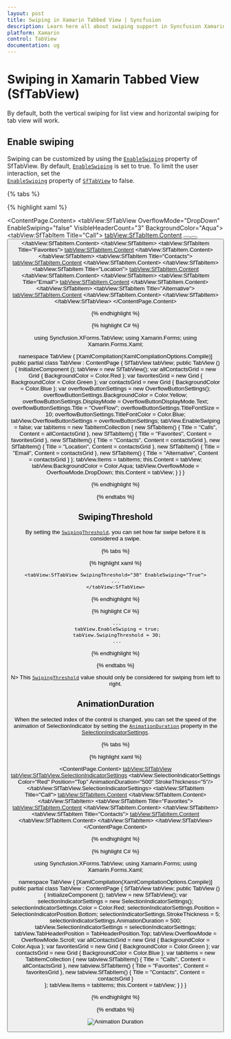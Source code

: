 ```yaml
---
layout: post
title: Swiping in Xamarin Tabbed View | Syncfusion
description: Learn here all about swiping support in Syncfusion Xamarin Tabbed View (SfTabView) control and more.
platform: Xamarin
control: TabView
documentation: ug
---
```


# Swiping in Xamarin Tabbed View (SfTabView)

By default, both the vertical swiping for list view and horizontal swiping for tab view will work.

## Enable swiping

Swiping can be customized by using the [`EnableSwiping`](https://help.syncfusion.com/cr/xamarin/Syncfusion.XForms.TabView.SfTabView.html#Syncfusion_XForms_TabView_SfTabView_EnableSwiping) property of SfTabView. By default, [`EnableSwiping`](https://help.syncfusion.com/cr/xamarin/Syncfusion.XForms.TabView.SfTabView.html#Syncfusion_XForms_TabView_SfTabView_EnableSwiping) is set to true. To limit the user interaction, set the   
[`EnableSwiping`](https://help.syncfusion.com/cr/xamarin/Syncfusion.XForms.TabView.SfTabView.html#Syncfusion_XForms_TabView_SfTabView_EnableSwiping) property of [`SfTabView`](https://help.syncfusion.com/cr/xamarin/Syncfusion.XForms.TabView.SfTabView.html) to false.

{% tabs %}

{% highlight xaml %}


<ContentPage xmlns="http://xamarin.com/schemas/2014/forms"
             xmlns:x="http://schemas.microsoft.com/winfx/2009/xaml"
             xmlns:tabView="clr-namespace:Syncfusion.XForms.TabView;assembly=Syncfusion.SfTabView.XForms"
             x:Class="TabView.TabView">
        <ContentPage.Content>
            <tabView:SfTabView OverflowMode="DropDown"
                            EnableSwiping="false" 
                            VisibleHeaderCount="3" 
                            BackgroundColor="Aqua">
                <tabView:SfTabItem Title="Call">
                    <tabView:SfTabItem.Content>
                        <StackLayout>
                            <Grid BackgroundColor="Green" />
                            <Button Text="Contacts" WidthRequest="300" />
                            <Button Text="Location" WidthRequest="300" />
                            <Button Text="Email" WidthRequest="300" />
                        </StackLayout>
                    </tabView:SfTabItem.Content>
                </tabView:SfTabItem>
                <tabView:SfTabItem Title="Favorites">
                    <tabView:SfTabItem.Content>
                        <Grid BackgroundColor="Green" x:Name="FavoritesGrid"/>
                    </tabView:SfTabItem.Content>
                </tabView:SfTabItem>
                <tabView:SfTabItem Title="Contacts">
                    <tabView:SfTabItem.Content>
                        <Grid BackgroundColor="Blue" x:Name="ContactsGrid" />
                    </tabView:SfTabItem.Content>
                </tabView:SfTabItem>
                <tabView:SfTabItem Title="Location">
                    <tabView:SfTabItem.Content>
                        <Grid BackgroundColor="Pink" x:Name="LocationGrid" />
                    </tabView:SfTabItem.Content>
                </tabView:SfTabItem>
                <tabView:SfTabItem Title="Email">
                    <tabView:SfTabItem.Content>
                        <Grid BackgroundColor="Navy" x:Name="EmailGrid" />
                    </tabView:SfTabItem.Content>
                </tabView:SfTabItem>
                <tabView:SfTabItem Title="Alternative">
                    <tabView:SfTabItem.Content>
                        <Grid BackgroundColor="Blue" x:Name="AlternativeGrid" />
                    </tabView:SfTabItem.Content>
                </tabView:SfTabItem>
            </tabView:SfTabView>
        </ContentPage.Content>
 </ContentPage>


{% endhighlight %}

{% highlight C# %}

using Syncfusion.XForms.TabView;
using Xamarin.Forms;
using Xamarin.Forms.Xaml;

namespace TabView
{
    [XamlCompilation(XamlCompilationOptions.Compile)]
	public partial class TabView : ContentPage
	{
        SfTabView tabView;
		public TabView ()
		{
			InitializeComponent ();
            tabView = new SfTabView();
            var allContactsGrid = new Grid { BackgroundColor = Color.Red };
            var favoritesGrid = new Grid { BackgroundColor = Color.Green };
            var contactsGrid = new Grid { BackgroundColor = Color.Blue };
            var overflowButtonSettings = new OverflowButtonSettings();
            overflowButtonSettings.BackgroundColor = Color.Yellow;
            overflowButtonSettings.DisplayMode = OverflowButtonDisplayMode.Text;
            overflowButtonSettings.Title = "OverFlow";
            overflowButtonSettings.TitleFontSize = 10;
            overflowButtonSettings.TitleFontColor = Color.Blue;
            tabView.OverflowButtonSettings = overflowButtonSettings;
            tabView.EnableSwiping = false;
            var tabItems = new TabItemCollection
            {
                new SfTabItem()
                {
                    Title = "Calls",
                    Content = allContactsGrid
                },
                new SfTabItem()
                {
                    Title = "Favorites",
                    Content = favoritesGrid
                },
                new SfTabItem()
                {
                    Title = "Contacts",
                    Content = contactsGrid
                },
                new SfTabItem()
                {
                    Title = "Location",
                    Content = contactsGrid
                },
                new SfTabItem()
                {
                    Title = "Email",
                    Content = contactsGrid
                },
                new SfTabItem()
                {
                    Title = "Alternative",
                    Content = contactsGrid
                }
            };
            tabView.Items = tabItems;
            this.Content = tabView;
            tabView.BackgroundColor = Color.Aqua;
            tabView.OverflowMode = OverflowMode.DropDown;
            this.Content = tabView;
		}
	}
}

{% endhighlight %}

{% endtabs %}

## SwipingThreshold

By setting the [`SwipingThreshold`](https://help.syncfusion.com/cr/xamarin/Syncfusion.XForms.TabView.SfTabView.html#Syncfusion_XForms_TabView_SfTabView_SwipingThreshold), you can set how far swipe before it is considered a swipe.

{% tabs %}

{% highlight xaml %}

    <tabView:SfTabView SwipingThreshold="30" EnableSwiping="True">
    ...
    </tabView:SfTabView>

{% endhighlight %}

{% highlight C# %}

     ...
     tabView.EnableSwiping = true;
     tabView.SwipingThreshold = 30;
     ...
{% endhighlight %}

{% endtabs %}

N> This [`SwipingThreshold`](https://help.syncfusion.com/cr/xamarin/Syncfusion.XForms.TabView.SfTabView.html#Syncfusion_XForms_TabView_SfTabView_SwipingThreshold) value should only be considered for swiping from left to right.

## AnimationDuration

When the selected index of the control is changed, you can set the speed of the animation of SelectionIndicator by setting the [`AnimationDuration`](https://help.syncfusion.com/cr/xamarin/Syncfusion.XForms.TabView.SelectionIndicatorSettings.html#Syncfusion_XForms_TabView_SelectionIndicatorSettings_AnimationDuration) property in the [SelectionIndicatorSettings](https://help.syncfusion.com/cr/xamarin/Syncfusion.XForms.TabView.SelectionIndicatorSettings.html).

{% tabs %}

{% highlight xaml %}

<ContentPage xmlns="http://xamarin.com/schemas/2014/forms"
             xmlns:x="http://schemas.microsoft.com/winfx/2009/xaml"
             xmlns:tabView="clr-namespace:Syncfusion.XForms.TabView;assembly=Syncfusion.SfTabView.XForms"
             x:Class="TabView.TabView">
    <ContentPage.Content>
        <tabView:SfTabView>
            <tabView:SfTabView.SelectionIndicatorSettings>
                <tabView:SelectionIndicatorSettings
                    Color="Red" 
                    Position="Top" 
                    AnimationDuration="500"
                    StrokeThickness="5"/>
            </tabView:SfTabView.SelectionIndicatorSettings>
            <tabView:SfTabItem Title="Call">
                <tabView:SfTabItem.Content>
                    <Grid BackgroundColor="Green"/>
                </tabView:SfTabItem.Content>
            </tabView:SfTabItem>
            <tabView:SfTabItem Title="Favorites">
                <tabView:SfTabItem.Content>
                    <Grid BackgroundColor="Green"/>
                </tabView:SfTabItem.Content>
            </tabView:SfTabItem>
            <tabView:SfTabItem Title="Contacts">
                <tabView:SfTabItem.Content>
                    <Grid BackgroundColor="Blue" />
                </tabView:SfTabItem.Content>
            </tabView:SfTabItem>
        </tabView:SfTabView>
    </ContentPage.Content>
</ContentPage>

{% endhighlight %}

{% highlight C# %}

using Syncfusion.XForms.TabView;
using Xamarin.Forms;
using Xamarin.Forms.Xaml;

namespace TabView
{
    [XamlCompilation(XamlCompilationOptions.Compile)]
	public partial class TabView : ContentPage
	{
        SfTabView tabView;
		public TabView ()
		{
			InitializeComponent ();
            tabView = new SfTabView();
            var selectionIndicatorSettings = new SelectionIndicatorSettings();
            selectionIndicatorSettings.Color = Color.Red;
            selectionIndicatorSettings.Position = SelectionIndicatorPosition.Bottom;
            selectionIndicatorSettings.StrokeThickness = 5;
            selectionIndicatorSettings.AnimationDuration = 500;
            tabView.SelectionIndicatorSettings = selectionIndicatorSettings;
            tabView.TabHeaderPosition = TabHeaderPosition.Top;
            tabView.OverflowMode = OverflowMode.Scroll;
            var allContactsGrid = new Grid { BackgroundColor = Color.Aqua };
            var favoritesGrid = new Grid { BackgroundColor = Color.Green };
            var contactsGrid = new Grid { BackgroundColor = Color.Blue };
            var tabItems = new TabItemCollection
            {
               new tabview.SfTabItem()
                {
                Title = "Calls",
                Content = allContactsGrid
                },
                new tabview.SfTabItem()
                {
                    Title = "Favorites",
                    Content = favoritesGrid
                },
                new tabview.SfTabItem()
                {
                    Title = "Contacts",
                    Content = contactsGrid
                }               
            };
            tabView.Items = tabItems;
            this.Content = tabView;
		}
	}
}

{% endhighlight %}

{% endtabs %}

![Animation Duration](images/Selection-Indicator/AnimationDuration.gif)


